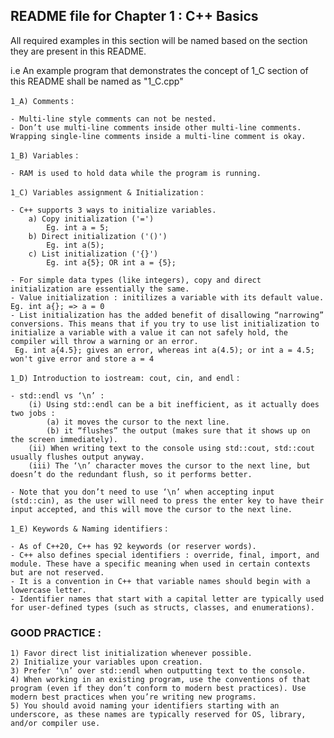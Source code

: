 ## README file for Chapter 1 : C++ Basics

All required examples in this section will be named based on the section they are present in this README.

i.e An example program that demonstrates the concept of 1_C section of this README shall be named as "1_C.cpp"

`1_A) Comments` :

    - Multi-line style comments can not be nested.
    - Don’t use multi-line comments inside other multi-line comments. Wrapping single-line comments inside a multi-line comment is okay.

`1_B) Variables` :

    - RAM is used to hold data while the program is running.

`1_C) Variables assignment & Initialization` :
    
    - C++ supports 3 ways to initialize variables.
        a) Copy initialization ('=')
            Eg. int a = 5;
        b) Direct initialization ('()')
            Eg. int a(5);
        c) List initialization ('{}')
            Eg. int a{5}; OR int a = {5};
            
    - For simple data types (like integers), copy and direct initialization are essentially the same.
    - Value initialization : initilizes a variable with its default value. Eg. int a{}; => a = 0
    - List initialization has the added benefit of disallowing “narrowing” conversions. This means that if you try to use list initialization to initialize a variable with a value it can not safely hold, the compiler will throw a warning or an error.
     Eg. int a{4.5}; gives an error, whereas int a(4.5); or int a = 4.5; won't give error and store a = 4

`1_D) Introduction to iostream: cout, cin, and endl` :

    - std::endl vs ‘\n’ : 
        (i) Using std::endl can be a bit inefficient, as it actually does two jobs : 
            (a) it moves the cursor to the next line.
            (b) it “flushes” the output (makes sure that it shows up on the screen immediately).
        (ii) When writing text to the console using std::cout, std::cout usually flushes output anyway.
        (iii) The ‘\n’ character moves the cursor to the next line, but doesn’t do the redundant flush, so it performs better.

    - Note that you don’t need to use ‘\n’ when accepting input (std::cin), as the user will need to press the enter key to have their input accepted, and this will move the cursor to the next line.

`1_E) Keywords & Naming identifiers` :

    - As of C++20, C++ has 92 keywords (or reserver words).
    - C++ also defines special identifiers : override, final, import, and module. These have a specific meaning when used in certain contexts but are not reserved.
    - It is a convention in C++ that variable names should begin with a lowercase letter.
    - Identifier names that start with a capital letter are typically used for user-defined types (such as structs, classes, and enumerations).

### GOOD PRACTICE :
```
1) Favor direct list initialization whenever possible.
2) Initialize your variables upon creation.
3) Prefer ‘\n’ over std::endl when outputting text to the console.
4) When working in an existing program, use the conventions of that program (even if they don’t conform to modern best practices). Use modern best practices when you’re writing new programs.
5) You should avoid naming your identifiers starting with an underscore, as these names are typically reserved for OS, library, and/or compiler use.
